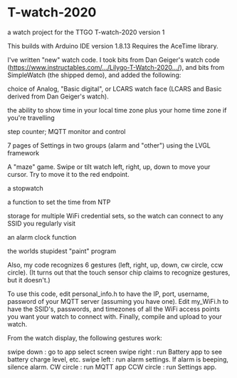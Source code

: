 # T-watch-2020
a watch project for the TTGO T-watch-2020 version 1

This builds with Arduino IDE version 1.8.13
Requires the AceTime library.

I've written "new" watch code.
I took bits from Dan Geiger's watch code (https://www.instructables.com/.../Lilygo-T-Watch-2020.../),
and bits from SimpleWatch (the shipped demo), and added the following:

choice of Analog, "Basic digital", or LCARS watch face  (LCARS and Basic derived from Dan Geiger's watch).

the ability to show time in your local time zone plus your home time zone if you're travelling

step counter; MQTT monitor and control

7 pages of Settings in two groups (alarm and "other") using the LVGL framework

A "maze" game.  Swipe or tilt watch left, right, up, down to move your cursor.  Try to move it to the red endpoint.

a stopwatch

a function to set the time from NTP

storage for multiple WiFi credential sets, so the watch can connect to any SSID you regularly visit

an alarm clock function

the worlds stupidest "paint" program

Also, my code recognizes 6 gestures (left, right, up, down, cw circle, ccw circle).
(It turns out that the touch sensor chip claims to recognize gestures, but it doesn't.)

To use this code, edit personal_info.h to have the IP, port, username, password of your MQTT server
(assuming you have one).  Edit my_WiFi.h to have the SSID's, passwords, and timezones of all the
WiFi access points you want your watch to connect with.  Finally, compile and upload to your watch.

From the watch display, the following gestures work:

swipe down  : go to app select screen
swipe right : run Battery app to see battery charge level, etc.
swipe left  : run alarm settings.  If alarm is beeping, silence alarm.
CW circle   : run MQTT app
CCW circle  : run Settings app.

